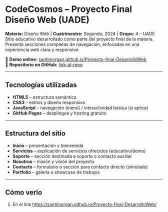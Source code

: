 # CodeCosmos – Proyecto Final Diseño Web (UADE)

**Materia:** Diseño Web | **Cuatrimestre:** Segundo, 2024 | **Grupo:** 4 – UADE  
Sitio educativo desarrollado como parte del proyecto final de la materia. Presenta secciones completas de navegación, enfocadas en una experiencia web clara y responsive.

🔗 **Demo online:** [santimorgan.github.io/Proyecto-final-DesarrolloWeb](https://santimorgan.github.io/Proyecto-final-DesarrolloWeb/)  
🔗 **Repositorio en GitHub:** [link-al-repo](https://github.com/SantiMorgan/Proyecto-final-DesarrolloWeb)

---

##  Tecnologías utilizadas
- **HTML5** – estructura semántica  
- **CSS3** – estilos y diseño responsivo  
- **JavaScript** – navegación (menú) / interactividad básica (si aplica)  
- **GitHub Pages** – despliegue y hosting gratuito

---

##  Estructura del sitio
- **Inicio** – presentación y bienvenida  
- **Servicios** – explicación de servicios ofrecidos (educativo/demo)  
- **Soporte** – sección destinada a soporte o contacto auxiliar  
- **Nosotros** – misión y visión del proyecto  
- **Contacto** – formulario o sección para contacto directo (simulado)  
- **Portfolio** – galería o showcase de trabajos 

---

##  Cómo verlo 
1. En el link https://santimorgan.github.io/Proyecto-final-DesarrolloWeb/
